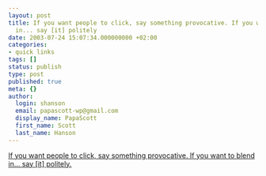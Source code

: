 ```yaml
---
layout: post
title: If you want people to click, say something provocative. If you want to blend
  in... say [it] politely
date: 2003-07-24 15:07:34.000000000 +02:00
categories:
- quick links
tags: []
status: publish
type: post
published: true
meta: {}
author:
  login: shanson
  email: papascott-wp@gmail.com
  display_name: PapaScott
  first_name: Scott
  last_name: Hanson
---
```

<p><a title="Dave Winer? Provocative?" href="http://scriptingnews.userland.com/2003/07/24#When:4:36:19AM">If you want people to click, say something provocative. If you want to blend in... say [it] politely.</a></p>
